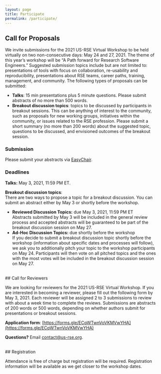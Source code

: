 ```yaml
---
layout: page
title: Participate
permalink: /participate/
---
```



## Call for Proposals

We invite submissions for the 2021 US-RSE Virtual Workshop to be held virtually on two non-consecutive days: May 24 and 27, 2021. The theme of this year’s workshop will be “A Path forward for Research Software Engineers.” Suggested submission topics include but are not limited to: presentations of tools with focus on collaboration, re-usability and reproducibility, presentations about RSE teams, career paths, training, management, and community. The following types of proposals can be submitted:

- **Talks**: 15 min presentations plus 5 minute questions. Please submit abstracts of no more than 500 words.
- **Breakout discussion topics**: topics to be discussed by participants in breakout sessions. This can be anything of interest to the community, such as proposals for new working groups, initiatives within the community, or issues related to the RSE profession. Please submit a short summary (no more than 200 words) about the suggested topic, questions to be discussed, and envisioned outcomes of the breakout session.

### Submission

Please submit your abstracts via [EasyChair](https://easychair.org/my/conference?conf=usrsevw2021).

### Deadlines

**Talks:** May 3, 2021, 11:59 PM ET.

**Breakout discussion topics**:  
There are two ways to propose a topic for a breakout discussion. You can submit an abstract either by May 3 or shortly before the workshop.

- **Reviewed Discussion Topics:** due May 3, 2021, 11:59 PM ET  
Abstracts submitted by May 3 will be included in the general review process and accepted abstracts will be guaranteed to be part of the breakout discussion session on May 27.
- **Ad-Hoc Discussion Topics:** due shortly before the workshop  
If you decide to submit a breakout discussion topic shortly before the workshop (information about specific dates and processes will follow), we ask you to additionally pitch your topic to the workshop participants on May 24. Participants will then vote on all pitched topics and the ones with the most votes will be included in the breakout discussion session on May 27.


<br>
## Call for Reviewers

We are looking for reviewers for the 2021 US-RSE Virtual Workshop. If you are interested in becoming a reviewer, please fill out the following form by May 3, 2021. Each reviewer will be assigned 2 to 3 submissions to review with about a week time to complete the reviews. Submissions are abstracts of 200 words or 500 words, depending on whether authors submit for presentations or breakout sessions.

**Application form**: [https://forms.gle/ECqWTwnVoVKMVwYHA](https://forms.gle/ECqWTwnVoVKMVwYHA)

**Questions?** Email [contact@us-rse.org](mailto:contact@us-rse.org).

<br>
## Registration

Attendance is free of charge but registration will be required. Registration information will be available as we get closer to the workshop dates.
